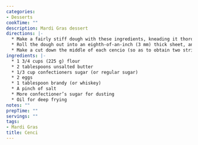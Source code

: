 ```yaml
---
categories:
- Desserts
cookTime: ""
description: Mardi Gras dessert
directions: |-
  * Make a fairly stiff dough with these ingredients, kneading it thoroughly, and adding more flour if it comes out too soft. Flour it and let it rest, covered tightly with plastic wrap, for about an hour.
  * Roll the dough out into an eighth-of-an-inch (3 mm) thick sheet, and use a serrated pastry wheel to cut it into strips as long as your palm and two fingers wide.
  * Make a cut down the middle of each cencio (so as to obtain two strips joined at the ends), twist the side strips without breaking them, fry them in hot oil or lard, and dust them with confectioners sugar when they’re cool.
ingredients: |-
  * 1 3/4 cups (225 g) flour
  * 2 tablespoons unsalted butter
  * 1/3 cup confectioners sugar (or regular sugar)
  * 2 eggs
  * 1 tablespoon brandy (or whiskey)
  * A pinch of salt
  * More confectioner’s sugar for dusting
  * Oil for deep frying
notes: ""
prepTime: ""
servings: ""
tags:
- Mardi Gras
title: Cenci
---
```


